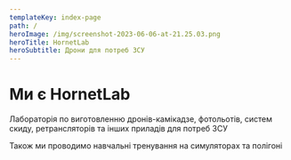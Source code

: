```yaml
---
templateKey: index-page
path: /
heroImage: /img/screenshot-2023-06-06-at-21.25.03.png
heroTitle: HornetLab
heroSubtitle: Дрони для потреб ЗСУ
---
```

# Ми є HornetLab

Лабораторія по виготовленню дронів-камікадзе, фотольотів, систем скиду, ретрансляторів та інших приладів для потреб ЗСУ 

Також ми проводимо навчальні тренування на симуляторах та полігоні